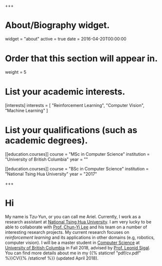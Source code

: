 +++
# About/Biography widget.
widget = "about"
active = true
date = 2016-04-20T00:00:00

# Order that this section will appear in.
weight = 5

# List your academic interests.
[interests]
  interests = [
    "Reinforcement Learning",
    "Computer Vision",
    "Machine Learning"
  ]

# List your qualifications (such as academic degrees).

[[education.courses]]
  course = "MSc in Computer Science"
  institution = "University of British Columbia"
  year = ""

[[education.courses]]
  course = "BSc in Computer Science"
  institution = "National Tsing Hua University"
  year = "2017"

+++

# Hi

My name is Tzu-Yun, or you can call me Ariel. Currently, I work as a research assistant at [National Tsing Hua University](http://www.nthu.edu.tw/). I am very lucky to be able to collaborate with [Prof. Chun-Yi Lee](http://cymaxwelllee.wixsite.com/elsa) and his team on a number of interesting research projects. My current research focuses on *reinforcement learning* and its applications in other domains (e.g, robotics, computer vision). I will be a master student in [Computer Science](https://www.cs.ubc.ca/) at [University of British Columbia](https://www.ubc.ca/) in Fall 2018, advised by [Prof. Leonid Sigal](https://www.cs.ubc.ca/~lsigal/). You can find  more details about me in my {{% staticref "pdf/cv.pdf" %}}CV{{% /staticref %}} (updated April 2018).

